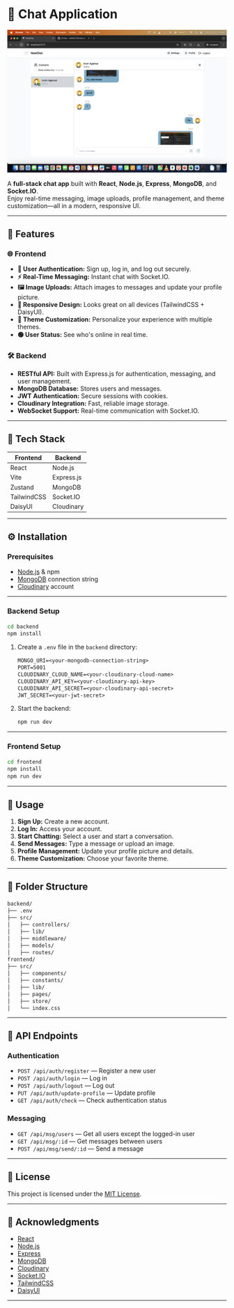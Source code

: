 # 💬 Chat Application

<p align="center">
  <img src="./images/image.png" alt="Chat App Screenshot" width="600"/>
</p>

A **full-stack chat app** built with **React**, **Node.js**, **Express**, **MongoDB**, and **Socket.IO**.  
Enjoy real-time messaging, image uploads, profile management, and theme customization—all in a modern, responsive UI.

---

## 🚀 Features

### 🌐 Frontend
- **🔐 User Authentication:** Sign up, log in, and log out securely.
- **⚡ Real-Time Messaging:** Instant chat with Socket.IO.
- **🖼️ Image Uploads:** Attach images to messages and update your profile picture.
- **📱 Responsive Design:** Looks great on all devices (TailwindCSS + DaisyUI).
- **🎨 Theme Customization:** Personalize your experience with multiple themes.
- **🟢 User Status:** See who's online in real time.

### 🛠️ Backend
- **RESTful API:** Built with Express.js for authentication, messaging, and user management.
- **MongoDB Database:** Stores users and messages.
- **JWT Authentication:** Secure sessions with cookies.
- **Cloudinary Integration:** Fast, reliable image storage.
- **WebSocket Support:** Real-time communication with Socket.IO.

---

## 🧰 Tech Stack

| Frontend           | Backend           |
|--------------------|------------------|
| React              | Node.js          |
| Vite               | Express.js       |
| Zustand            | MongoDB          |
| TailwindCSS        | Socket.IO        |
| DaisyUI            | Cloudinary       |

---

## ⚙️ Installation

### Prerequisites
- [Node.js](https://nodejs.org/) & npm
- [MongoDB](https://www.mongodb.com/) connection string
- [Cloudinary](https://cloudinary.com/) account

---

### Backend Setup

```bash
cd backend
npm install
```

1. Create a `.env` file in the `backend` directory:
    ```env
    MONGO_URI=<your-mongodb-connection-string>
    PORT=5001
    CLOUDINARY_CLOUD_NAME=<your-cloudinary-cloud-name>
    CLOUDINARY_API_KEY=<your-cloudinary-api-key>
    CLOUDINARY_API_SECRET=<your-cloudinary-api-secret>
    JWT_SECRET=<your-jwt-secret>
    ```
2. Start the backend:
    ```bash
    npm run dev
    ```

---

### Frontend Setup

```bash
cd frontend
npm install
npm run dev
```

---

## 📝 Usage

1. **Sign Up:** Create a new account.
2. **Log In:** Access your account.
3. **Start Chatting:** Select a user and start a conversation.
4. **Send Messages:** Type a message or upload an image.
5. **Profile Management:** Update your profile picture and details.
6. **Theme Customization:** Choose your favorite theme.

---

## 📁 Folder Structure

```
backend/
├── .env
├── src/
│   ├── controllers/
│   ├── lib/
│   ├── middleware/
│   ├── models/
│   ├── routes/
frontend/
├── src/
│   ├── components/
│   ├── constants/
│   ├── lib/
│   ├── pages/
│   ├── store/
│   └── index.css
```

---

## 📡 API Endpoints

### Authentication
- `POST /api/auth/register` — Register a new user
- `POST /api/auth/login` — Log in
- `POST /api/auth/logout` — Log out
- `PUT /api/auth/update-profile` — Update profile
- `GET /api/auth/check` — Check authentication status

### Messaging
- `GET /api/msg/users` — Get all users except the logged-in user
- `GET /api/msg/:id` — Get messages between users
- `POST /api/msg/send/:id` — Send a message

---

## 📜 License

This project is licensed under the [MIT License](LICENSE).

---

## 🙏 Acknowledgments

- [React](https://react.dev/)
- [Node.js](https://nodejs.org/)
- [Express](https://expressjs.com/)
- [MongoDB](https://www.mongodb.com/)
- [Cloudinary](https://cloudinary.com/)
- [Socket.IO](https://socket.io/)
- [TailwindCSS](https://tailwindcss.com/)
- [DaisyUI](https://daisyui.com/)

---
